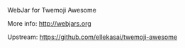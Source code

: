 WebJar for Twemoji Awesome

More info: http://webjars.org

Upstream: https://github.com/ellekasai/twemoji-awesome
